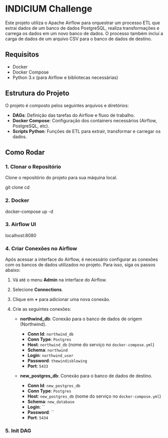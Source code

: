 # INDICIUM Challenge

Este projeto utiliza o Apache Airflow para orquestrar um processo ETL que extrai dados de um banco de dados PostgreSQL, realiza transformações e carrega os dados em um novo banco de dados. O processo também inclui a carga de dados de um arquivo CSV para o banco de dados de destino.

## Requisitos

- Docker
- Docker Compose
- Python 3.x (para Airflow e bibliotecas necessárias)

## Estrutura do Projeto

O projeto é composto pelos seguintes arquivos e diretórios:

- **DAGs**: Definição das tarefas do Airflow e fluxo de trabalho.
- **Docker Compose**: Configuração dos containers necessários (Airflow, PostgreSQL, etc).
- **Scripts Python**: Funções de ETL para extrair, transformar e carregar os dados.

## Como Rodar

### 1. Clonar o Repositório

Clone o repositório do projeto para sua máquina local.


git clone <url-do-repositorio>
cd <diretorio-do-projeto>


### 2. Docker
docker-compose up -d

### 3. Airflow UI
localhost:8080


### 4. Criar Conexões no Airflow

Após acessar a interface do Airflow, é necessário configurar as conexões com os bancos de dados utilizados no projeto. Para isso, siga os passos abaixo:

1. Vá até o menu **Admin** na interface do Airflow.
2. Selecione **Connections**.
3. Clique em **+** para adicionar uma nova conexão.
4. Crie as seguintes conexões:

   - **northwind_db**: Conexão para o banco de dados de origem (Northwind).
     - **Conn Id**: `northwind_db`
     - **Conn Type**: `Postgres`
     - **Host**: `northwind_db` (nome do serviço no `docker-compose.yml`)
     - **Schema**: `northwind`
     - **Login**: `northwind_user`
     - **Password**: `thewindisblowing`
     - **Port**: `5433`
   
   - **new_postgres_db**: Conexão para o banco de dados de destino.
     - **Conn Id**: `new_postgres_db`
     - **Conn Type**: `Postgres`
     - **Host**: `new_postgres_db` (nome do serviço no `docker-compose.yml`)
     - **Schema**: `new_database`
     - **Login**: ``
     - **Password**: ``
     - **Port**: `5434`


### 5. Init DAG